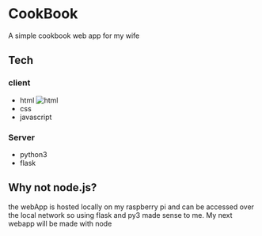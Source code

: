 # CookBook
A simple cookbook web app for my wife
## Tech
### client
- html ![html](![image](https://github.com/user-attachments/assets/012897b5-88fd-43ed-9532-1dee78aaeed7))
- css
- javascript
### Server
- python3
- flask
## Why not node.js?
the webApp is hosted locally on my raspberry pi and can be accessed over the local network so using flask and py3 made sense to me.
My next webapp will be made with node
